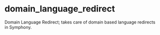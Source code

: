 domain_language_redirect
========================

Domain Language Redirect; takes care of domain based language redirects in Symphony.